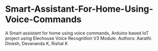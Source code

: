 # Smart-Assistant-For-Home-Using-Voice-Commands
A Smart assistant for home using voice commands, Arduino based IoT project using Elechouse Voice Recognition V3 Module.
Authors: Aarathi Dinesh, Devananda K, Rishal K
